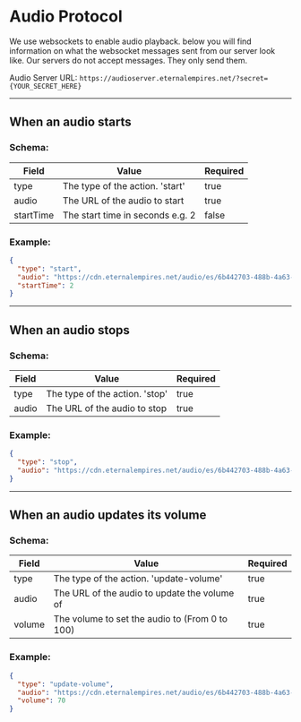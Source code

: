 # Audio Protocol

We use websockets to enable audio playback. below you will find information on what the websocket messages sent from our server look like. Our servers do not accept messages. They only send them.

Audio Server URL: `https://audioserver.eternalempires.net/?secret={YOUR_SECRET_HERE}`

<hr>

## When an audio starts

### Schema:
| Field | Value | Required |
|---|---|---|
| type | The type of the action. 'start' | true |
| audio | The URL of the audio to start | true |
| startTime | The start time in seconds e.g. 2 | false |

### Example:
```json
{
  "type": "start",
  "audio": "https://cdn.eternalempires.net/audio/es/6b442703-488b-4a63-9102-9d7b86d0dd1c",
  "startTime": 2
}
```

<hr>

## When an audio stops
### Schema:
| Field | Value | Required |
|---|---|---|
| type | The type of the action. 'stop' | true |
| audio | The URL of the audio to stop | true |

### Example:
```json
{
  "type": "stop",
  "audio": "https://cdn.eternalempires.net/audio/es/6b442703-488b-4a63-9102-9d7b86d0dd1c",
}
```

<hr>

## When an audio updates its volume
### Schema:
| Field | Value | Required |
|---|---|---|
| type | The type of the action. 'update-volume' | true |
| audio | The URL of the audio to update the volume of | true |
| volume | The volume to set the audio to (From 0 to 100) | true |

### Example:
```json
{
  "type": "update-volume",
  "audio": "https://cdn.eternalempires.net/audio/es/6b442703-488b-4a63-9102-9d7b86d0dd1c",
  "volume": 70
}
```
